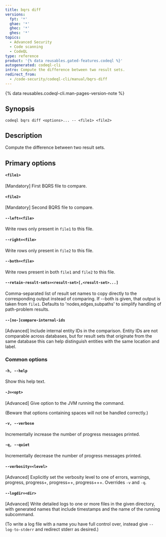 ```yaml
---
title: bqrs diff
versions:
  fpt: '*'
  ghae: '*'
  ghec: '*'
  ghes: '*'
topics:
  - Advanced Security
  - Code scanning
  - CodeQL
type: reference
product: '{% data reusables.gated-features.codeql %}'
autogenerated: codeql-cli
intro: Compute the difference between two result sets.
redirect_from:
  - /code-security/codeql-cli/manual/bqrs-diff
---
```



<!-- Content after this section is automatically generated -->

{% data reusables.codeql-cli.man-pages-version-note %}

## Synopsis

```shell{:copy}
codeql bqrs diff <options>... -- <file1> <file2>
```

## Description

Compute the difference between two result sets.

## Primary options

#### `<file1>`

\[Mandatory] First BQRS file to compare.

#### `<file2>`

\[Mandatory] Second BQRS file to compare.

#### `--left=<file>`

Write rows only present in `file1` to this file.

#### `--right=<file>`

Write rows only present in `file2` to this file.

#### `--both=<file>`

Write rows present in both `file1` and `file2` to this file.

#### `--retain-result-sets=<result-set>[,<result-set>...]`

Comma-separated list of result set names to copy directly to the
corresponding output instead of comparing. If --both is given, that
output is taken from `file1`. Defaults to 'nodes,edges,subpaths' to
simplify handling of path-problem results.

#### `--[no-]compare-internal-ids`

\[Advanced] Include internal entity IDs in the comparison. Entity IDs
are not comparable across databases, but for result sets that originate
from the same database this can help distinguish entities with the same
location and label.

### Common options

#### `-h, --help`

Show this help text.

#### `-J=<opt>`

\[Advanced] Give option to the JVM running the command.

(Beware that options containing spaces will not be handled correctly.)

#### `-v, --verbose`

Incrementally increase the number of progress messages printed.

#### `-q, --quiet`

Incrementally decrease the number of progress messages printed.

#### `--verbosity=<level>`

\[Advanced] Explicitly set the verbosity level to one of errors,
warnings, progress, progress+, progress++, progress+++. Overrides `-v`
and `-q`.

#### `--logdir=<dir>`

\[Advanced] Write detailed logs to one or more files in the given
directory, with generated names that include timestamps and the name of
the running subcommand.

(To write a log file with a name you have full control over, instead
give `--log-to-stderr` and redirect stderr as desired.)
